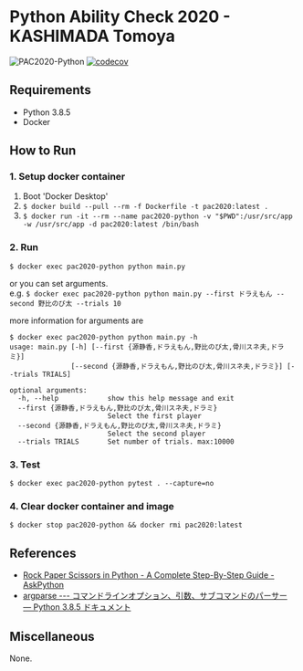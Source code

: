 # Python Ability Check 2020 - KASHIMADA Tomoya

![PAC2020-Python](https://github.com/tomoya-sforzando/PythonAbilityCheck2020/workflows/PAC2020-Python/badge.svg)
[![codecov](https://codecov.io/gh/tomoya-sforzando/PythonAbilityCheck2020/branch/master/graph/badge.svg)](https://codecov.io/gh/tomoya-sforzando/PythonAbilityCheck2020)

## Requirements

- Python 3.8.5
- Docker

## How to Run

### 1. Setup docker container

1. Boot 'Docker Desktop'
1. `$ docker build --pull --rm -f Dockerfile -t pac2020:latest .`
1. `$ docker run -it --rm --name pac2020-python -v "$PWD":/usr/src/app -w /usr/src/app -d pac2020:latest /bin/bash`

### 2. Run

`$ docker exec pac2020-python python main.py`

or you can set arguments.  
e.g. `$ docker exec pac2020-python python main.py --first ドラえもん --second 野比のび太 --trials 10`

more information for arguments are

```shell
$ docker exec pac2020-python python main.py -h
usage: main.py [-h] [--first {源静香,ドラえもん,野比のび太,骨川スネ夫,ドラミ}]
               [--second {源静香,ドラえもん,野比のび太,骨川スネ夫,ドラミ}] [--trials TRIALS]

optional arguments:
  -h, --help            show this help message and exit
  --first {源静香,ドラえもん,野比のび太,骨川スネ夫,ドラミ}
                        Select the first player
  --second {源静香,ドラえもん,野比のび太,骨川スネ夫,ドラミ}
                        Select the second player
  --trials TRIALS       Set number of trials. max:10000
```

### 3. Test

`$ docker exec pac2020-python pytest . --capture=no`

### 4. Clear docker container and image

`$ docker stop pac2020-python && docker rmi pac2020:latest`

## References

- [Rock Paper Scissors in Python - A Complete Step-By-Step Guide - AskPython](https://www.askpython.com/python/examples/rock-paper-scissors-in-python)
- [argparse --- コマンドラインオプション、引数、サブコマンドのパーサー — Python 3.8.5 ドキュメント](https://docs.python.org/ja/3/library/argparse.html)

## Miscellaneous

None.
